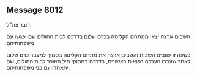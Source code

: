 ## Message 8012

דובר צה"ל:

השבים ארצה יצאו ממתחם הקליטה בכרם שלום בדרכם לבית החולים שם יפגשו עם משפחותיהם
 
בשעה זו עוזבים השבות והשבים ארצה את מתחם הקליטה בסמוך למעבר כרם שלום לאחר שעברו הערכה רפואית ראשונית, בדרכם במסוקי חיל האוויר לבית החולים, שם יתאחדו עם בני משפחותיהם.

